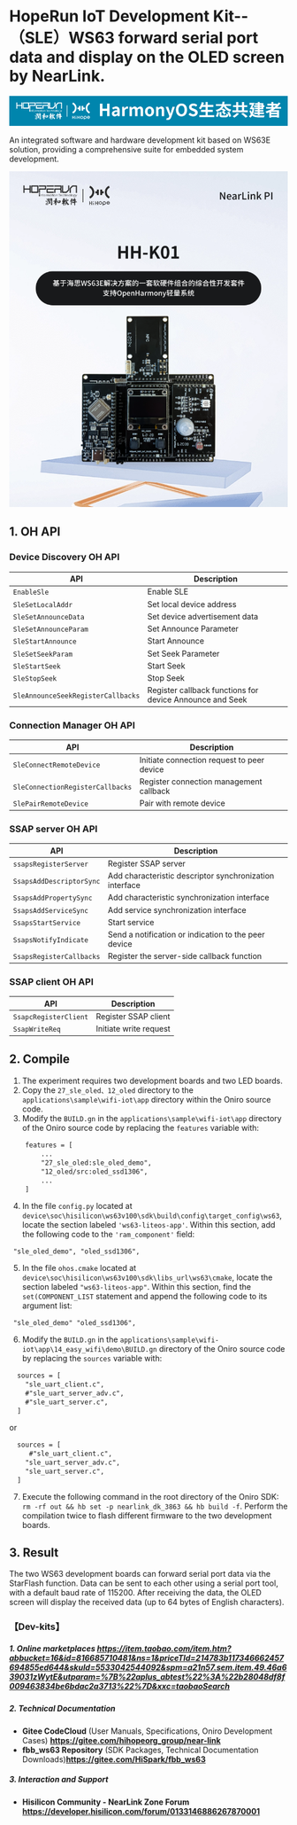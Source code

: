 # HopeRun IoT Development Kit--（SLE）WS63 forward serial port data and display on the OLED screen by NearLink.

![hihope_illustration](../../Image/hihope_illustration.png)

An integrated software and hardware development kit based on WS63E solution, providing a comprehensive suite for embedded system development.

![wifi_iot](../../Image/HH-K01.png)

## 1. OH API

### Device Discovery OH API

| API                                | Description                                              |
| ---------------------------------- | -------------------------------------------------------- |
| `EnableSle`                        | Enable SLE                                               |
| `SleSetLocalAddr`                  | Set local device address                                 |
| `SleSetAnnounceData`               | Set device advertisement data                            |
| `SleSetAnnounceParam`              | Set Announce Parameter                                   |
| `SleStartAnnounce`                 | Start Announce                                           |
| `SleSetSeekParam`                  | Set Seek Parameter                                       |
| `SleStartSeek`                     | Start Seek                                               |
| `SleStopSeek`                      | Stop Seek                                                |
| `SleAnnounceSeekRegisterCallbacks` | Register callback functions for device Announce and Seek |

### Connection Manager OH API

| API                              | Description                                |
| -------------------------------- | ------------------------------------------ |
| `SleConnectRemoteDevice`         | Initiate connection request to peer device |
| `SleConnectionRegisterCallbacks` | Register connection management callback    |
| `SlePairRemoteDevice`            | Pair with remote device                    |

### SSAP server OH API

| API                      | Description                                             |
| ------------------------ | ------------------------------------------------------- |
| `ssapsRegisterServer`    | Register SSAP server                                    |
| `SsapsAddDescriptorSync` | Add characteristic descriptor synchronization interface |
| `SsapsAddPropertySync`   | Add characteristic synchronization interface            |
| `SsapsAddServiceSync`    | Add service synchronization interface                   |
| `SsapsStartService`      | Start service                                           |
| `SsapsNotifyIndicate`    | Send a notification or indication to the peer device    |
| `SsapsRegisterCallbacks` | Register the server-side callback function              |

### SSAP client OH API

| API                   | Description            |
| --------------------- | ---------------------- |
| `SsapcRegisterClient` | Register SSAP client   |
| `SsapWriteReq`        | Initiate write request |


## 2. **Compile**

1. The experiment requires two development boards and two LED boards.
2. Copy the `27_sle_oled、12_oled` directory to the `applications\sample\wifi-iot\app` directory within the Oniro source code.
3. Modify the `BUILD.gn` in the `applications\sample\wifi-iot\app` directory of the Oniro source code by replacing the `features` variable with:

```
    features = [
        ...
        "27_sle_oled:sle_oled_demo",
        "12_oled/src:oled_ssd1306",
        ...
    ]
```
4. In the file `config.py` located at `device\soc\hisilicon\ws63v100\sdk\build\config\target_config\ws63`, locate the section labeled `'ws63-liteos-app'`. Within this section, add the following code to the `'ram_component'` field:
```
 "sle_oled_demo", "oled_ssd1306",
```

5. In the file `ohos.cmake` located at `device\soc\hisilicon\ws63v100\sdk\libs_url\ws63\cmake`, locate the section labeled `"ws63-liteos-app"`. Within this section, find the `set(COMPONENT_LIST` statement and append the following code to its argument list:
```
 "sle_oled_demo" "oled_ssd1306",
```
6. Modify the `BUILD.gn` in the `applications\sample\wifi-iot\app\14_easy_wifi\demo\BUILD.gn` directory of the Oniro source code by replacing the `sources` variable with:

```
  sources = [ 
    "sle_uart_client.c",
    #"sle_uart_server_adv.c",
    #"sle_uart_server.c",
  ]
```
or
```
  sources = [ 
     #"sle_uart_client.c",
    "sle_uart_server_adv.c",
    "sle_uart_server.c",
  ]
```

7. Execute the following command in the root directory of the Oniro SDK: `rm -rf out && hb set -p nearlink_dk_3863 && hb build -f`. Perform the compilation twice to flash different firmware to the two development boards.


## 3. Result
The two WS63 development boards can forward serial port data via the StarFlash function. Data can be sent to each other using a serial port tool, with a default baud rate of 115200. After receiving the data, the OLED screen will display the received data (up to 64 bytes of English characters).

### 【Dev-kits】

##### 1. Online marketplaces  https://item.taobao.com/item.htm?abbucket=16&id=816685710481&ns=1&priceTId=214783b117346662457694855ed644&skuId=5533042544092&spm=a21n57.sem.item.49.46a639031zWytE&utparam=%7B%22aplus_abtest%22%3A%22b28048df8f009463834be6bdac2a3713%22%7D&xxc=taobaoSearch

##### 2. **Technical Documentation**

- **Gitee CodeCloud** (User Manuals, Specifications, Oniro Development Cases) **https://gitee.com/hihopeorg_group/near-link**
- **fbb_ws63 Repository** (SDK Packages, Technical Documentation Downloads)**https://gitee.com/HiSpark/fbb_ws63**

##### 3. **Interaction and Support**

- **Hisilicon Community - NearLink Zone Forum** **https://developer.hisilicon.com/forum/0133146886267870001**